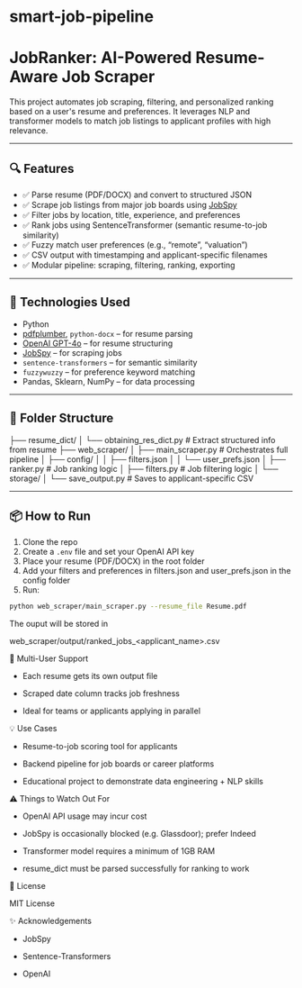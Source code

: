 # smart-job-pipeline

# JobRanker: AI-Powered Resume-Aware Job Scraper

This project automates job scraping, filtering, and personalized ranking based on a user's resume and preferences. It leverages NLP and transformer models to match job listings to applicant profiles with high relevance.

---

## 🔍 Features

- ✅ Parse resume (PDF/DOCX) and convert to structured JSON
- ✅ Scrape job listings from major job boards using [JobSpy](https://github.com/cullenwatson/JobSpy)
- ✅ Filter jobs by location, title, experience, and preferences
- ✅ Rank jobs using SentenceTransformer (semantic resume-to-job similarity)
- ✅ Fuzzy match user preferences (e.g., “remote”, “valuation”)
- ✅ CSV output with timestamping and applicant-specific filenames
- ✅ Modular pipeline: scraping, filtering, ranking, exporting

---

## 🚀 Technologies Used

- Python
- [pdfplumber](https://github.com/jsvine/pdfplumber), `python-docx` – for resume parsing
- [OpenAI GPT-4o](https://platform.openai.com/docs/models/gpt-4o) – for resume structuring
- [JobSpy](https://github.com/cullenwatson/JobSpy) – for scraping jobs
- `sentence-transformers` – for semantic similarity
- `fuzzywuzzy` – for preference keyword matching
- Pandas, Sklearn, NumPy – for data processing

---

## 📁 Folder Structure
├── resume_dict/
│ └── obtaining_res_dict.py # Extract structured info from resume
├── web_scraper/
│ ├── main_scraper.py # Orchestrates full pipeline
│ ├── config/
│ │ ├── filters.json
│ │ └── user_prefs.json
│ ├── ranker.py # Job ranking logic
│ ├── filters.py # Job filtering logic
│ └── storage/
│ └── save_output.py # Saves to applicant-specific CSV



---

## 📦 How to Run

1. Clone the repo
2. Create a `.env` file and set your OpenAI API key
3. Place your resume (PDF/DOCX) in the root folder
4. Add your filters and preferences in filters.json and user_prefs.json in the config folder
5. Run:

```bash
python web_scraper/main_scraper.py --resume_file Resume.pdf
```
The ouput will be stored in 

web_scraper/output/ranked_jobs_<applicant_name>.csv

👤 Multi-User Support

  - Each resume gets its own output file

  - Scraped date column tracks job freshness

  - Ideal for teams or applicants applying in parallel


💡 Use Cases

  - Resume-to-job scoring tool for applicants

  - Backend pipeline for job boards or career platforms

  - Educational project to demonstrate data engineering + NLP skills


⚠️ Things to Watch Out For

  - OpenAI API usage may incur cost

  - JobSpy is occasionally blocked (e.g. Glassdoor); prefer Indeed

  - Transformer model requires a minimum of 1GB RAM

  - resume_dict must be parsed successfully for ranking to work


📄 License

 MIT License

✨ Acknowledgements

  - JobSpy

  - Sentence-Transformers

  - OpenAI
